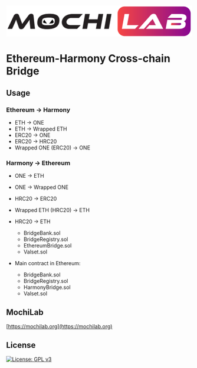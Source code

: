 <p align="center">
<img src="./logo.png" />
</p>

# Ethereum-Harmony Cross-chain Bridge

## Usage

### **Ethereum -> Harmony**

- ETH -> ONE
- ETH -> Wrapped ETH
- ERC20 -> ONE
- ERC20 -> HRC20
- Wrapped ONE (ERC20) -> ONE

### **Harmony -> Ethereum**

- ONE -> ETH
- ONE -> Wrapped ONE
- HRC20 -> ERC20
- Wrapped ETH (HRC20) -> ETH
- HRC20 -> ETH

  - BridgeBank.sol
  - BridgeRegistry.sol
  - EthereumBridge.sol
  - Valset.sol

- Main contract in Ethereum:

  - BridgeBank.sol
  - BridgeRegistry.sol
  - HarmonyBridge.sol
  - Valset.sol

## MochiLab

[https://mochilab.org](https://mochilab.org)

## License

[![License: GPL v3](https://img.shields.io/badge/License-GPLv3-blue.svg)](https://www.gnu.org/licenses/gpl-3.0)
